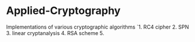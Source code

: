 # Applied-Cryptography
Implementations of various cryptographic algorithms 
`1. RC4 cipher
 2. SPN
 3. linear cryptanalysis
 4. RSA scheme
 5. 
